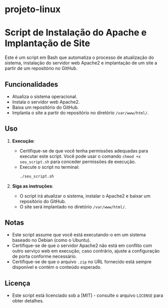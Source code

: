 # projeto-linux

# Script de Instalação do Apache e Implantação de Site

Este é um script em Bash que automatiza o processo de atualização do sistema, instalação do servidor web Apache2 e implantação de um site a partir de um repositório no GitHub.

## Funcionalidades

- Atualiza o sistema operacional.
- Instala o servidor web Apache2.
- Baixa um repositório do GitHub.
- Implanta o site a partir do repositório no diretório `/var/www/html/`.

## Uso

1. **Execução**:
   - Certifique-se de que você tenha permissões adequadas para executar este script. Você pode usar o comando `chmod +x seu_script.sh` para conceder permissões de execução.
   - Execute o script no terminal:
     ```bash
     ./seu_script.sh
     ```

2. **Siga as instruções**:
   - O script irá atualizar o sistema, instalar o Apache2 e baixar um repositório do GitHub.
   - O site será implantado no diretório `/var/www/html/`.

## Notas

- Este script assume que você está executando-o em um sistema baseado no Debian (como o Ubuntu).
- Certifique-se de que o servidor Apache2 não está em conflito com outro serviço web em execução, caso contrário, ajuste a configuração de porta conforme necessário.
- Certifique-se de que o arquivo `.zip` no URL fornecido está sempre disponível e contém o conteúdo esperado.

## Licença

- Este script está licenciado sob a [MIT] - consulte o arquivo `LICENSE` para obter detalhes.
